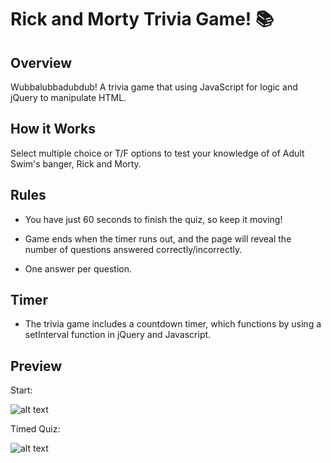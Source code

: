 # Rick and Morty Trivia Game! :books:

## Overview
Wubbalubbadubdub! A trivia game that using JavaScript for logic and jQuery to manipulate HTML. 

## How it Works

Select multiple choice or T/F options to test your knowledge of of Adult Swim's banger, Rick and Morty. 

## Rules

- You have just 60 seconds to finish the quiz, so keep it moving! 

- Game ends when the timer runs out, and the page will reveal the number of questions answered correctly/incorrectly.

- One answer per question. 

## Timer 
- The trivia game includes a countdown timer, which functions by using a setInterval function in jQuery and Javascript. 

## Preview 

Start:

![alt text](http://i67.tinypic.com/2111gzk.png)

Timed Quiz:

![alt text](http://i66.tinypic.com/2isa354.png)
